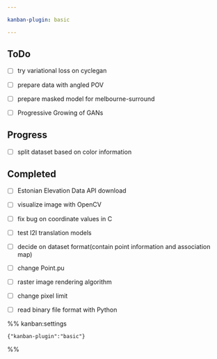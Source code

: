 ```yaml
---

kanban-plugin: basic

---
```


## ToDo

- [ ] try variational loss on cyclegan
- [ ] prepare data with angled POV
- [ ] prepare masked model for melbourne-surround
- [ ] Progressive Growing of GANs


## Progress

- [ ] split dataset based on color information


## Completed

- [ ] Estonian Elevation Data API download
- [ ] visualize image with OpenCV
- [ ] fix bug on coordinate values in C
- [ ] test I2I translation models
- [ ] decide on dataset format(contain point information and association map)
- [ ] change Point.pu
- [ ] raster image rendering algorithm
- [ ] change pixel limit
- [ ] read binary file format with Python




%% kanban:settings
```
{"kanban-plugin":"basic"}
```
%%